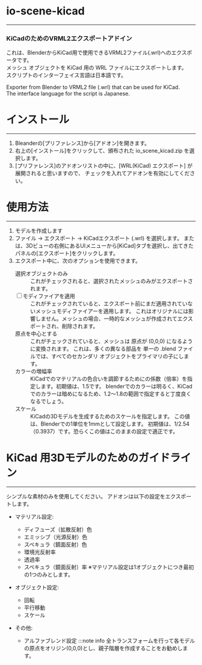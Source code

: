 # io-scene-kicad
---
### KiCadのためのVRML2エクスポートアドイン

これは、BlenderからKiCad用で使用できるVRML2ファイル(.wrl)へのエクスポータです。<br>
メッシュ オブジェクトを KiCad 用の WRL ファイルにエクスポートします。<br>
スクリプトのインターフェイス言語は日本語です。

Exporter from Blender to VRML2 file (.wrl) that can be used for KiCad.<br>
The interface language for the script is Japanese.

# インストール
---
1. Bleanderの[プリファレンス]から[アドオン]を開きます。
2. 右上の[インストール]をクリックして、頒布された io_scene_kicad.zip を選択します。
3. [プリファレンス]のアドオンリストの中に、[WRL(KiCad) エクスポート] が展開されると思いますので、
  チェックを入れてアドオンを有効にしてください。

# 使用方法
---
1. モデルを作成します
2. ファイル → エクスポート → KiCadエクスポート (.wrl) を選択します。
    または、3Dビューの右側にあるUIメニューから[KiCad]タブを選択し、出てきたパネルの[エクスポート]をクリックします。
3. エクスポート中に、次のオプションを使用できます。
    <dl>
      <dt>選択オブジェクトのみ</dt>
        <dd>これがチェックされると、選択されたメッシュのみがエクスポートされます。</dd>
      <dt>
        <input type="checkbox"/>モディファイアを適用
      </dt>
        <dd>
          これがチェックされていると、エクスポート前にまだ適用されていないメッシュモディファイアーを適用します。
          これはオリジナルには影響しません。メッシュの場合、一時的なメッシュが作成されてエクスポートされ、削除されます。
        </dd>
      <dt>原点を中心とする</dt>
        <dd>
          これがチェックされていると、メッシュは 原点が (0,0,0) になるように変換されます。
          これは、多くの異なる部品を 単一の .blend ファイルでは、すべてのセカンダリ オブジェクトをプライマリの子にします。
        </dd>
      <dt>カラーの増幅率</dt>
        <dd>
          KiCadでのマテリアルの色合いを調節するためにの係数（倍率）を指定します。初期値は、1.5です。
          blenderでのカラーは明るく、KiCadでのカラーは暗めになるため、1.2～1.8の範囲で指定すると丁度良くなるでしょう。
        </dd>
      <dt>スケール</dt>
        <dd>KiCadの3Dモデルを生成するためのスケールを指定します。
        この値は、Blenderでの1単位を1mmとして設定します。
        初期値は、1/2.54（0.3937）です。恐らくこの値はこのままの設定で適正です。
        </dd>
    </dl>

# KiCad 用3Dモデルのためのガイドライン
---
シンプルな素材のみを使用してください。
アドオンは以下の設定をエクスポートします。


* マテリアル設定:
  * ディフューズ（拡散反射）色
  * エミッシブ（光源反射）色
  * スペキュラ（鏡面反射）色
  * 環境光反射率
  * 透過率
  * スペキュラ（鏡面反射）率
  ※マテリアル設定は1オブジェクトにつき最初の1つのみとします。
        
* オブジェクト設定:
  * 回転
  * 平行移動
  * スケール
* その他:
  * アルファブレンド設定
:::note info
全トランスフォームを行って各モデルの原点をオリジン(0,0,0)とし、親子階層を作成することをお勧めします。</td>

